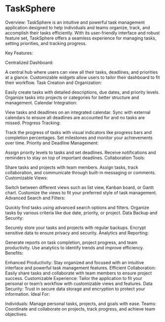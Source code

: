 # TaskSphere

Overview:
TaskSphere is an intuitive and powerful task management application designed to help individuals and teams organize, track, and accomplish their tasks efficiently. With its user-friendly interface and robust feature set, TaskSphere offers a seamless experience for managing tasks, setting priorities, and tracking progress.

Key Features:

Centralized Dashboard:

A central hub where users can view all their tasks, deadlines, and priorities at a glance. Customizable widgets allow users to tailor their dashboard to fit their workflow.
Task Creation and Organization:

Easily create tasks with detailed descriptions, due dates, and priority levels. Organize tasks into projects or categories for better structure and management.
Calendar Integration:

View tasks and deadlines on an integrated calendar. Sync with external calendars to ensure all deadlines are accounted for and no tasks are missed.
Progress Tracking:

Track the progress of tasks with visual indicators like progress bars and completion percentages. Set milestones and monitor your achievements over time.
Priority and Deadline Management:

Assign priority levels to tasks and set deadlines. Receive notifications and reminders to stay on top of important deadlines.
Collaboration Tools:

Share tasks and projects with team members. Assign tasks, track collaboration, and communicate through built-in messaging or comments.
Customizable Views:

Switch between different views such as list view, Kanban board, or Gantt chart. Customize the views to fit your preferred style of task management.
Advanced Search and Filters:

Quickly find tasks using advanced search options and filters. Organize tasks by various criteria like due date, priority, or project.
Data Backup and Security:

Securely store your tasks and projects with regular backups. Encrypt sensitive data to ensure privacy and security.
Analytics and Reporting:

Generate reports on task completion, project progress, and team productivity. Use analytics to identify trends and improve efficiency.
Benefits:

Enhanced Productivity: Stay organized and focused with an intuitive interface and powerful task management features.
Efficient Collaboration: Easily share tasks and collaborate with team members to ensure project success.
Customizable Experience: Tailor the application to fit your personal or team’s workflow with customizable views and features.
Data Security: Trust in secure data storage and encryption to protect your information.
Ideal For:

Individuals: Manage personal tasks, projects, and goals with ease.
Teams: Coordinate and collaborate on projects, track progress, and achieve team objectives.

